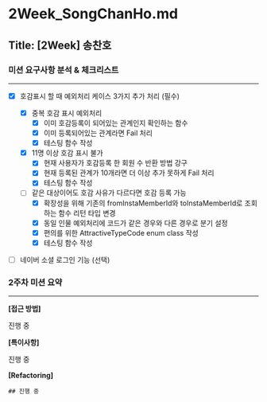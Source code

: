 # 2Week_SongChanHo.md

## Title: [2Week] 송찬호

### 미션 요구사항 분석 & 체크리스트

---

- [x] 호감표시 할 때 예외처리 케이스 3가지 추가 처리 (필수)

  - [x] 중복 호감 표시 예외처리
    - [x] 이미 호감등록이 되어있는 관계인지 확인하는 함수
    - [x] 이미 등록되어있는 관계라면 Fail 처리
    - [x] 테스팅 함수 작성
  - [x] 11명 이상 호감 표시 불가
    - [x] 현재 사용자가 호감등록 한 회원 수 반환 방법 강구
    - [x] 현재 등록된 관계가 10개라면 더 이상 추가 못하게 Fail 처리
    - [x] 테스팅 함수 작성
  - [ ] 같은 대상이어도 호감 사유가 다르다면 호감 등록 가능
    - [x] 확장성을 위해 기존의 fromInstaMemberId와 toInstaMemberId로 조회하는 함수 리턴 타입 변경
    - [x] 동일 인물 예외처리에 코드가 같은 경우와 다른 경우로 분기 설정
    - [x] 편의를 위한 AttractiveTypeCode enum class 작성
    - [x] 테스팅 함수 작성

- [ ] 네이버 소셜 로그인 기능 (선택)

### 2주차 미션 요약

---

**[접근 방법]**

 진행 중

**[특이사항]**

 진행 중


  **[Refactoring]**

    ## 진행 중
